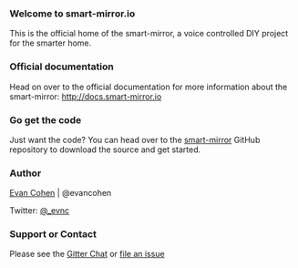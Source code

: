 ### Welcome to smart-mirror.io
This is the official home of the smart-mirror, a voice controlled DIY project for the smarter home.

### Official documentation
Head on over to the official documentation for more information about the smart-mirror: http://docs.smart-mirror.io

### Go get the code
Just want the code? You can head over to the  [smart-mirror](https://github.com/evancohen/smart-mirror) GitHub repository to download the source and get started.

### Author
[Evan Cohen](http://evanbtcohen.com) | @evancohen

Twitter: [@_evnc](https://twitter.com/_evnc)

### Support or Contact
Please see the [Gitter Chat](https://gitter.im/evancohen/smart-mirror) or [file an issue](https://github.com/evancohen/smart-mirror/issues)
